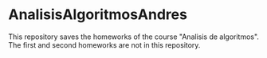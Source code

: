 # AnalisisAlgoritmosAndres
This repository saves the homeworks of the course "Analisis de algoritmos". The first and second homeworks are not in this repository.

